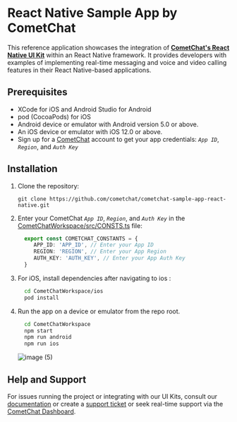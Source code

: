 # React Native Sample App by CometChat

This reference application showcases the integration of [**CometChat's React Native UI Kit**](https://www.cometchat.com/docs/v4/react-native-uikit/overview) within an React Native framework. It provides developers with examples of implementing real-time messaging and voice and video calling features in their React Native-based applications.

## Prerequisites

- XCode for iOS and Android Studio for Android
- pod (CocoaPods) for iOS
- Android device or emulator with Android version 5.0 or above.
- An iOS device or emulator with iOS 12.0 or above.
- Sign up for a [CometChat](https://app.cometchat.com/) account to get your app credentials: _`App ID`_, _`Region`_, and _`Auth Key`_


## Installation
1. Clone the repository:
    ```
    git clone https://github.com/cometchat/cometchat-sample-app-react-native.git
    ```

2. Enter your CometChat _`App ID`_, _`Region`_, and _`Auth Key`_ in the [CometChatWorkspace/src/CONSTS.ts](https://github.com/cometchat/cometchat-sample-app-react-native/blob/v4/CometChatWorkspace/src/CONSTS.ts) file:
    ```typescript
      export const COMETCHAT_CONSTANTS = {
         APP_ID: 'APP_ID', // Enter your App ID
         REGION: 'REGION', // Enter your App Region
         AUTH_KEY: 'AUTH_KEY', // Enter your App Auth Key
      }
    ```

3. For iOS, install dependencies after navigating to ios :
    ```sh
      cd CometChatWorkspace/ios
      pod install
    ```

4. Run the app on a device or emulator from the repo root.
	```sh 
      cd CometChatWorkspace
      npm start
      npm run android
      npm run ios
	```
 
   ![image (5)](https://github.com/cometchat/cometchat-sample-app-react-native/assets/2210730/48c8278d-6b66-4cdb-a71e-37866f8327a7)




## Help and Support
For issues running the project or integrating with our UI Kits, consult our [documentation](https://www.cometchat.com/docs/react-native-uikit/integration) or create a [support ticket](https://help.cometchat.com/hc/en-us) or seek real-time support via the [CometChat Dashboard](http://app.cometchat.com/).
